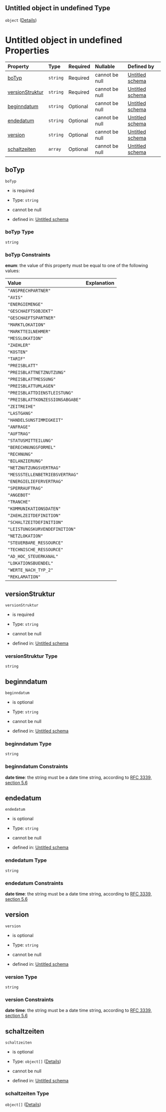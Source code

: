 ## Untitled object in undefined Type

`object` ([Details](schaltzeitdefinition.md))

# Untitled object in undefined Properties

| Property                            | Type     | Required | Nullable       | Defined by                                                                                                                                                                                                          |
| :---------------------------------- | :------- | :------- | :------------- | :------------------------------------------------------------------------------------------------------------------------------------------------------------------------------------------------------------------ |
| [boTyp](#botyp)                     | `string` | Required | cannot be null | [Untitled schema](botyp.md "https://raw.githubusercontent.com/conuti-gmbh/bo4e-schema/master/schemas/v1/enum/BOTyp.schema.json#/properties/boTyp")                                                                  |
| [versionStruktur](#versionstruktur) | `string` | Required | cannot be null | [Untitled schema](schaltzeitdefinition-properties-versionstruktur.md "https://raw.githubusercontent.com/conuti-gmbh/bo4e-schema/master/schemas/v1/bo/Schaltzeitdefinition.schema.json#/properties/versionStruktur") |
| [beginndatum](#beginndatum)         | `string` | Optional | cannot be null | [Untitled schema](schaltzeitdefinition-properties-beginndatum.md "https://raw.githubusercontent.com/conuti-gmbh/bo4e-schema/master/schemas/v1/bo/Schaltzeitdefinition.schema.json#/properties/beginndatum")         |
| [endedatum](#endedatum)             | `string` | Optional | cannot be null | [Untitled schema](schaltzeitdefinition-properties-endedatum.md "https://raw.githubusercontent.com/conuti-gmbh/bo4e-schema/master/schemas/v1/bo/Schaltzeitdefinition.schema.json#/properties/endedatum")             |
| [version](#version)                 | `string` | Optional | cannot be null | [Untitled schema](schaltzeitdefinition-properties-version.md "https://raw.githubusercontent.com/conuti-gmbh/bo4e-schema/master/schemas/v1/bo/Schaltzeitdefinition.schema.json#/properties/version")                 |
| [schaltzeiten](#schaltzeiten)       | `array`  | Optional | cannot be null | [Untitled schema](schaltzeitdefinition-properties-schaltzeiten.md "https://raw.githubusercontent.com/conuti-gmbh/bo4e-schema/master/schemas/v1/bo/Schaltzeitdefinition.schema.json#/properties/schaltzeiten")       |

## boTyp



`boTyp`

*   is required

*   Type: `string`

*   cannot be null

*   defined in: [Untitled schema](botyp.md "https://raw.githubusercontent.com/conuti-gmbh/bo4e-schema/master/schemas/v1/enum/BOTyp.schema.json#/properties/boTyp")

### boTyp Type

`string`

### boTyp Constraints

**enum**: the value of this property must be equal to one of the following values:

| Value                           | Explanation |
| :------------------------------ | :---------- |
| `"ANSPRECHPARTNER"`             |             |
| `"AVIS"`                        |             |
| `"ENERGIEMENGE"`                |             |
| `"GESCHAEFTSOBJEKT"`            |             |
| `"GESCHAEFTSPARTNER"`           |             |
| `"MARKTLOKATION"`               |             |
| `"MARKTTEILNEHMER"`             |             |
| `"MESSLOKATION"`                |             |
| `"ZAEHLER"`                     |             |
| `"KOSTEN"`                      |             |
| `"TARIF"`                       |             |
| `"PREISBLATT"`                  |             |
| `"PREISBLATTNETZNUTZUNG"`       |             |
| `"PREISBLATTMESSUNG"`           |             |
| `"PREISBLATTUMLAGEN"`           |             |
| `"PREISBLATTDIENSTLEISTUNG"`    |             |
| `"PREISBLATTKONZESSIONSABGABE"` |             |
| `"ZEITREIHE"`                   |             |
| `"LASTGANG"`                    |             |
| `"HANDELSUNSTIMMIGKEIT"`        |             |
| `"ANFRAGE"`                     |             |
| `"AUFTRAG"`                     |             |
| `"STATUSMITTEILUNG"`            |             |
| `"BERECHNUNGSFORMEL"`           |             |
| `"RECHNUNG"`                    |             |
| `"BILANZIERUNG"`                |             |
| `"NETZNUTZUNGSVERTRAG"`         |             |
| `"MESSSTELLENBETRIEBSVERTRAG"`  |             |
| `"ENERGIELIEFERVERTRAG"`        |             |
| `"SPERRAUFTRAG"`                |             |
| `"ANGEBOT"`                     |             |
| `"TRANCHE"`                     |             |
| `"KOMMUNIKATIONSDATEN"`         |             |
| `"ZAEHLZEITDEFINITION"`         |             |
| `"SCHALTZEITDEFINITION"`        |             |
| `"LEISTUNGSKURVENDEFINITION"`   |             |
| `"NETZLOKATION"`                |             |
| `"STEUERBARE_RESSOURCE"`        |             |
| `"TECHNISCHE_RESSOURCE"`        |             |
| `"AD_HOC_STEUERKANAL"`          |             |
| `"LOKATIONSBUENDEL"`            |             |
| `"WERTE_NACH_TYP_2"`            |             |
| `"REKLAMATION"`                 |             |

## versionStruktur



`versionStruktur`

*   is required

*   Type: `string`

*   cannot be null

*   defined in: [Untitled schema](schaltzeitdefinition-properties-versionstruktur.md "https://raw.githubusercontent.com/conuti-gmbh/bo4e-schema/master/schemas/v1/bo/Schaltzeitdefinition.schema.json#/properties/versionStruktur")

### versionStruktur Type

`string`

## beginndatum



`beginndatum`

*   is optional

*   Type: `string`

*   cannot be null

*   defined in: [Untitled schema](schaltzeitdefinition-properties-beginndatum.md "https://raw.githubusercontent.com/conuti-gmbh/bo4e-schema/master/schemas/v1/bo/Schaltzeitdefinition.schema.json#/properties/beginndatum")

### beginndatum Type

`string`

### beginndatum Constraints

**date time**: the string must be a date time string, according to [RFC 3339, section 5.6](https://tools.ietf.org/html/rfc3339 "check the specification")

## endedatum



`endedatum`

*   is optional

*   Type: `string`

*   cannot be null

*   defined in: [Untitled schema](schaltzeitdefinition-properties-endedatum.md "https://raw.githubusercontent.com/conuti-gmbh/bo4e-schema/master/schemas/v1/bo/Schaltzeitdefinition.schema.json#/properties/endedatum")

### endedatum Type

`string`

### endedatum Constraints

**date time**: the string must be a date time string, according to [RFC 3339, section 5.6](https://tools.ietf.org/html/rfc3339 "check the specification")

## version



`version`

*   is optional

*   Type: `string`

*   cannot be null

*   defined in: [Untitled schema](schaltzeitdefinition-properties-version.md "https://raw.githubusercontent.com/conuti-gmbh/bo4e-schema/master/schemas/v1/bo/Schaltzeitdefinition.schema.json#/properties/version")

### version Type

`string`

### version Constraints

**date time**: the string must be a date time string, according to [RFC 3339, section 5.6](https://tools.ietf.org/html/rfc3339 "check the specification")

## schaltzeiten



`schaltzeiten`

*   is optional

*   Type: `object[]` ([Details](schaltzeit.md))

*   cannot be null

*   defined in: [Untitled schema](schaltzeitdefinition-properties-schaltzeiten.md "https://raw.githubusercontent.com/conuti-gmbh/bo4e-schema/master/schemas/v1/bo/Schaltzeitdefinition.schema.json#/properties/schaltzeiten")

### schaltzeiten Type

`object[]` ([Details](schaltzeit.md))
